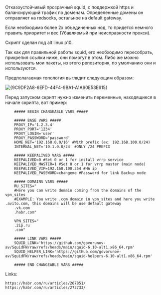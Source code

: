 
Отказоустойчивый прозрачный squid, с поддержкой https и балансирующий трафик по доменам. Определенные домены он отправляет на redsocks, остальное на default gateway.


Если необходимо более 2х объединенных нод, то придется немного править приоритет и вес (Убавляемый при неисправности прокси).

Скрипт сделан под alt linux p10. 

Так как для правильной работы squid, его необходимо пересобрать, прикрепил ссылки ниже, они помогут в этом. Либо же можно использовать мои пакеты, из этого репозитория, по умолчанию они и используются.


Предполагаемая топология выглядит следующим образом:

![{9C9DF2A8-6EFD-44F4-9BA1-A1A60E53E615}](https://github.com/user-attachments/assets/09e2f95d-4d50-4ba6-945c-1cc1e280d550)


Перед запуском скрипт нужно изменить переменные, находящиеся в начале скрипта, вот пример:

        ##### BEGIN CHANGEABLE VARS #####
        
        ##### BASE VARS #####
        PROXY_IP='1.2.3.4'
        PROXY_PORT='1234'
        PROXY_LOGIN='user'
        PROXY_PASSWORD='password'
        HOME_NET='192.168.0.0/16' #With prefix (ex: 192.168.100.0/24)
        INTERNAL_NET='10.1.0.0/24' #ONLY /24 PREFIX
        
        ##### KEEPALIVED VARS #####
        KEEPALIVED=0 #Set 0 or 1 for install vrrp service
        KEEPALIVED_MASTER=1 #Set 0 or 1 for vrrp master (main node)
        KEEPALIVED_VIP=192.168.100.254 #HA ip
        KEEPALIVED_PASSWORD=changeme #Password for link Backup node
        
        ##### DOMAINS VARS #####
        RU_SITES="
        #Here you can write domain coming from the domains of the vpn_sites
        #EXAMPLE: You write .com domain in vpn_sites and here you write .avito.com, this domains will be use default gateway
        .vk.com
        .habr.com" 
        
        VPN_SITES="
        .2ip.ru
        .com"
        
        ##### LINK VARS #####
        SQUID_LINK='https://github.com/govorunov-av/SquidFW/raw/refs/heads/main/squid-6.10-alt1.x86_64.rpm'
        SQUID_HELPER_LINK='https://github.com/govorunov-av/SquidFW/raw/refs/heads/main/squid-helpers-6.10-alt1.x86_64.rpm'

        ##### END CHANGEABLE VARS #####

Links:

    https://habr.com/ru/articles/267851/
    https://habr.com/ru/articles/272733/
